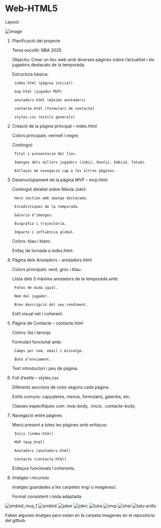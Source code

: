 # Web-HTML5
Layout:

![image](https://github.com/user-attachments/assets/d128ddbf-03ee-4e22-a9dd-ab8b8da5eb99)


1. Planificació del projecte

    Tema escollit: NBA 2025.

    Objectiu: Crear un lloc web amb diverses pàgines sobre l’actualitat i els jugadors destacats de la temporada.

    Estructura bàsica:

        index.html (pàgina inicial)

        mvp.html (jugador MVP)

        anotadors.html (màxims anotadors)

        contacte.html (formulari de contacte)

        styles.css (estils generals)

2. Creació de la pàgina principal – index.html

    Colors principals: vermell i negre.

    Contingut:

        Títol i presentació del lloc.

        Imatges dels millors jugadors (Jokić, Dončić, Embiid, Tatum).

        Enllaços de navegació cap a les altres pàgines.

3. Desenvolupament de la pàgina MVP – mvp.html

    Contingut detallat sobre Nikola Jokić:

        Hero section amb imatge destacada.

        Estadístiques de la temporada.

        Galeria d’imatges.

        Biografia i trajectòria.

        Impacte i influència global.

    Colors: blau i blanc.

    Enllaç de tornada a index.html.

4. Pàgina dels Anotadors – anotadors.html

    Colors principals: verd, groc i blau.

    Llista dels 5 màxims anotadors de la temporada amb:

        Fotos de mida igual.

        Nom del jugador.

        Breu descripció del seu rendiment.

    Estil visual net i coherent.

5. Pàgina de Contacte – contacte.html

    Colors: lila i taronja.

    Formulari funcional amb:

        Camps per nom, email i missatge.

        Botó d’enviament.

    Text introductori i peu de pàgina.

6. Full d’estils – styles.css

    Diferents seccions de color segons cada pàgina.

    Estils comuns: capçaleres, menús, formularis, galeries, etc.

    Classes específiques com .mvp-body, .inicio, .contacte-body.

7. Navegació entre pàgines

    Menú present a totes les pàgines amb enllaços:

        Inici (index.html)

        MVP (mvp.html)

        Anotadors (anotadors.html)

        Contacte (contacte.html)

    Enllaços funcionals i coherents.

8. Imatges i recursos

    Imatges guardades a les carpetes img/ o imagenes/.

    Format consistent i mida adaptada.

![embiid_mvp_1](https://github.com/user-attachments/assets/a8d4f3b2-e9fe-49bf-a2df-08ba76889e4b)
![embiid](https://github.com/user-attachments/assets/810b760c-78d8-46cd-8f9d-18cb931d18e9)
![joker](https://github.com/user-attachments/assets/c531a212-7b1f-450c-a951-a4372a29165a)
![jokic](https://github.com/user-attachments/assets/aab230f7-058f-4ee2-9d4e-f294922cf1af)
![luka](https://github.com/user-attachments/assets/4ca2ac41-cd52-4aac-a0bd-e744bc39a9bc)
![mvp](https://github.com/user-attachments/assets/139d3e9e-8b2a-4f33-b973-b6d875797fb8)
![shai](https://github.com/user-attachments/assets/87de0e4e-8961-4dfc-a12b-c06b9269d507)
![tatu anillo](https://github.com/user-attachments/assets/a96e4e69-6a33-44ef-961b-514e9b31b6c1)

Faltan algunes imatges pero estan en la carpeta imagenes en el repositorio del github.

   
